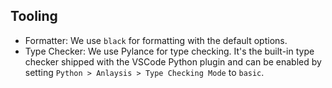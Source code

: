 ## Tooling
- Formatter: We use `black` for formatting with the default options.
- Type Checker: We use Pylance for type checking. It's the built-in type checker shipped with the VSCode Python plugin and can be enabled by setting `Python > Anlaysis > Type Checking Mode` to `basic`.
